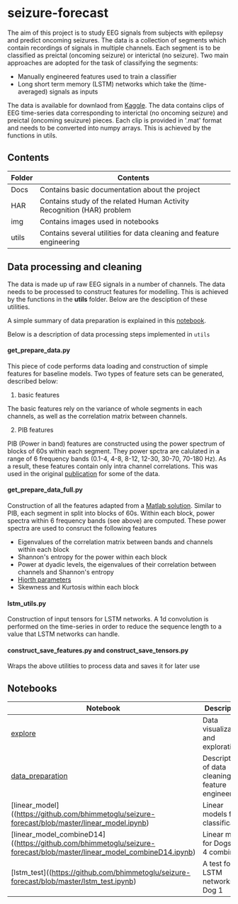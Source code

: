 # seizure-forecast

The aim of this project is to study EEG signals from subjects with epilepsy and predict oncoming seizures. The data is a collection of segments which contain recordings of signals in multiple channels. Each segment is to be classified as
preictal (oncoming seizure) or interictal (no seizure). Two main approaches are adopted for the task of classifying the 
segments:

* Manually engineered features used to train a classifier
* Long short term memory (LSTM) networks which take the (time-averaged) signals as inputs  

The data is available for downlaod from [Kaggle](https://www.kaggle.com/c/seizure-prediction/data). The data contains
clips of EEG time-series data corresponding to interictal (no oncoming seizure) and preictal (oncoming seuizure) pieces. 
Each clip is provided in '.mat' format and needs to be converted into numpy arrays. This is achieved by the functions in 
utils.

## Contents

Folder | Contents
------ | --------
Docs   | Contains basic documentation about the project                          
HAR    | Contains study of the related Human Activity Recognition (HAR) problem  
img    | Contains images used in notebooks                                       
utils  | Contains several utilities for data cleaning and feature engineering    

## Data processing and cleaning 

The data is made up uf raw EEG signals in a number of channels. The data needs to 
be processed to construct features for modelling. This is achieved by the functions in the **utils** folder. 
Below are the desciption of these utilities. 

A simple summary of data preparation is explained in this [notebook](https://github.com/bhimmetoglu/seizure-forecast/blob/master/data_preparation.ipynb).

Below is a description of data processing steps implemented in `utils`  

#### **get_prepare_data.py**

This piece of code performs data loading and construction of simple features for baseline models. Two types of feature
sets can be generated, described below:

1. basic features

The basic features rely on the variance of whole segments in each channels, as well as the correlation matrix between channels.

2. PIB features

PIB (Power in band) features are constructed using the power spectrum of blocks of 60s within each segment. They power spctra 
are calulated in a range of 6 frequency bands (0.1-4, 4-8, 8-12, 12-30, 30-70, 70-180 Hz). As a result, these features
contain only intra channel correlations. This was used in the original [publication](https://doi.org/10.1371/journal.pone.0081920) for some of the data.  

#### **get_prepare_data_full.py**

Construction of all the features adapted from a [Matlab solution](https://github.com/drewabbot/kaggle-seizure-prediction). Similar to PIB, 
each segment in split into blocks of 60s. Within each block, power spectra within 6 frequency bands (see above) are computed. These power
spectra are used to consruct the following features

* Eigenvalues of the correlation matrix between bands and channels within each block
* Shannon's entropy for the power within each block
* Power at dyadic levels, the eigenvalues of their correlation between channels and Shannon's entropy
* [Hjorth parameters](https://en.wikipedia.org/wiki/Hjorth_parameters)
* Skewness and Kurtosis within each block

#### **lstm_utils.py**

Construction of input tensors for LSTM networks. A 1d convolution is performed on the time-series in order to reduce the sequence length
to a value that LSTM networks can handle. 

#### **construct_save_features.py** and **construct_save_tensors.py**

Wraps the above utilities to process data and saves it for later use

## Notebooks

Notebook | Description
------ | --------
[explore](https://github.com/bhimmetoglu/seizure-forecast/blob/master/explore.ipynb) | Data visualization and exploration         
[data_preparation](https://github.com/bhimmetoglu/seizure-forecast/blob/master/data_preparation.ipynb) | Description of data cleaning and feature engineering
[linear_model]((https://github.com/bhimmetoglu/seizure-forecast/blob/master/linear_model.ipynb) | Linear models for classification
[linear_model_combineD14]((https://github.com/bhimmetoglu/seizure-forecast/blob/master/linear_model_combineD14.ipynb)  | Linear model for Dogs 1 to 4 combined.
[lstm_test]((https://github.com/bhimmetoglu/seizure-forecast/blob/master/lstm_test.ipynb) | A test for LSTM networks on Dog 1


